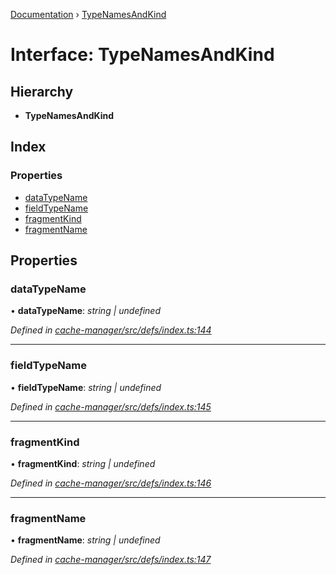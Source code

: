 [Documentation](../README.md) › [TypeNamesAndKind](typenamesandkind.md)

# Interface: TypeNamesAndKind

## Hierarchy

* **TypeNamesAndKind**

## Index

### Properties

* [dataTypeName](typenamesandkind.md#datatypename)
* [fieldTypeName](typenamesandkind.md#fieldtypename)
* [fragmentKind](typenamesandkind.md#fragmentkind)
* [fragmentName](typenamesandkind.md#fragmentname)

## Properties

###  dataTypeName

• **dataTypeName**: *string | undefined*

*Defined in [cache-manager/src/defs/index.ts:144](https://github.com/badbatch/graphql-box/blob/e36f8d4/packages/cache-manager/src/defs/index.ts#L144)*

___

###  fieldTypeName

• **fieldTypeName**: *string | undefined*

*Defined in [cache-manager/src/defs/index.ts:145](https://github.com/badbatch/graphql-box/blob/e36f8d4/packages/cache-manager/src/defs/index.ts#L145)*

___

###  fragmentKind

• **fragmentKind**: *string | undefined*

*Defined in [cache-manager/src/defs/index.ts:146](https://github.com/badbatch/graphql-box/blob/e36f8d4/packages/cache-manager/src/defs/index.ts#L146)*

___

###  fragmentName

• **fragmentName**: *string | undefined*

*Defined in [cache-manager/src/defs/index.ts:147](https://github.com/badbatch/graphql-box/blob/e36f8d4/packages/cache-manager/src/defs/index.ts#L147)*
